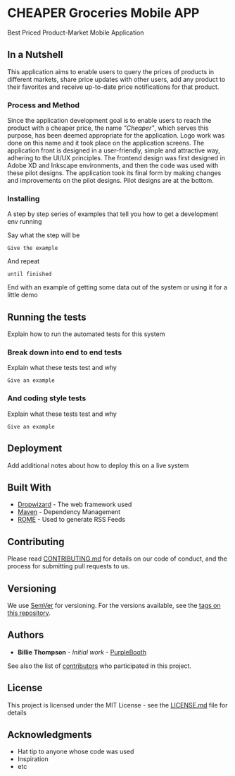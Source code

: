 # CHEAPER Groceries Mobile APP

Best Priced Product-Market Mobile Application

## In a Nutshell

This application aims to enable users to query the prices of products in different markets, share price updates with other users, add any product to their favorites and receive up-to-date price notifications for that product.

### Process and Method

Since the application development goal is to enable users to reach the product with a cheaper price, the name *"Cheaper"*, which serves this purpose, has been deemed appropriate for the application. Logo work was done on this name and it took place on the application screens.
The application front is designed in a user-friendly, simple and attractive way, adhering to the UI/UX principles. The frontend design was first designed in Adobe XD and Inkscape environments, and then the code was used with these pilot designs. The application took its final form by making changes and improvements on the pilot designs. Pilot designs are at the bottom.

### Installing

A step by step series of examples that tell you how to get a development env running

Say what the step will be

```
Give the example
```

And repeat

```
until finished
```

End with an example of getting some data out of the system or using it for a little demo

## Running the tests

Explain how to run the automated tests for this system

### Break down into end to end tests

Explain what these tests test and why

```
Give an example
```

### And coding style tests

Explain what these tests test and why

```
Give an example
```

## Deployment

Add additional notes about how to deploy this on a live system

## Built With

* [Dropwizard](http://www.dropwizard.io/1.0.2/docs/) - The web framework used
* [Maven](https://maven.apache.org/) - Dependency Management
* [ROME](https://rometools.github.io/rome/) - Used to generate RSS Feeds

## Contributing

Please read [CONTRIBUTING.md](https://gist.github.com/PurpleBooth/b24679402957c63ec426) for details on our code of conduct, and the process for submitting pull requests to us.

## Versioning

We use [SemVer](http://semver.org/) for versioning. For the versions available, see the [tags on this repository](https://github.com/your/project/tags). 

## Authors

* **Billie Thompson** - *Initial work* - [PurpleBooth](https://github.com/PurpleBooth)

See also the list of [contributors](https://github.com/your/project/contributors) who participated in this project.

## License

This project is licensed under the MIT License - see the [LICENSE.md](LICENSE.md) file for details

## Acknowledgments

* Hat tip to anyone whose code was used
* Inspiration
* etc
